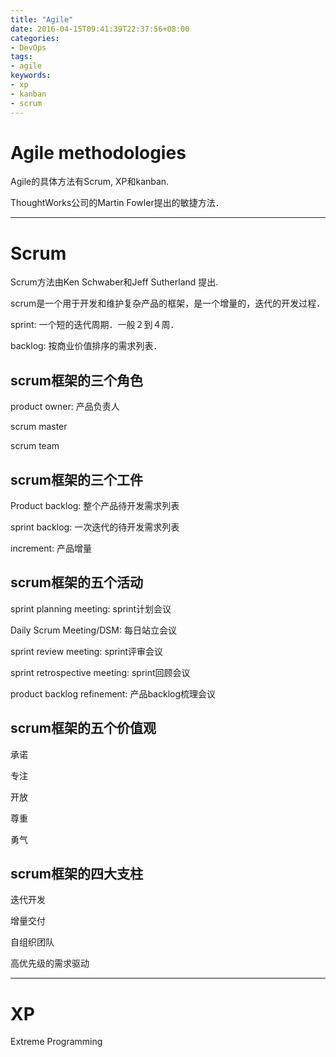 ```yaml
---
title: "Agile"
date: 2016-04-15T09:41:39T22:37:56+08:00
categories:
- DevOps
tags:
- agile
keywords:
- xp
- kanban
- scrum
---
```


# Agile methodologies

Agile的具体方法有Scrum, XP和kanban.

ThoughtWorks公司的Martin Fowler提出的敏捷方法．

***

# Scrum

Scrum方法由Ken Schwaber和Jeff Sutherland 提出.

scrum是一个用于开发和维护复杂产品的框架，是一个增量的，迭代的开发过程．

sprint: 一个短的迭代周期．一般２到４周．

backlog: 按商业价值排序的需求列表．

## scrum框架的三个角色

product owner: 产品负责人

scrum master

scrum team

## scrum框架的三个工件

Product backlog: 整个产品待开发需求列表

sprint backlog: 一次迭代的待开发需求列表

increment: 产品增量

## scrum框架的五个活动

sprint planning meeting: sprint计划会议

Daily Scrum Meeting/DSM: 每日站立会议

sprint review meeting: sprint评审会议

sprint retrospective meeting: sprint回顾会议

product backlog refinement: 产品backlog梳理会议

## scrum框架的五个价值观

承诺

专注

开放

尊重

勇气

## scrum框架的四大支柱

迭代开发

增量交付

自组织团队

高优先级的需求驱动

***

# XP

Extreme Programming

